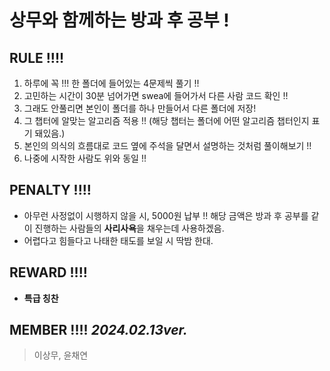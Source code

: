 # 상무와 함께하는 방과 후 공부 !

## RULE !!!!
1. 하루에 꼭 !!! 한 폴더에 들어있는 4문제씩 풀기 !!
2. 고민하는 시간이 30분 넘어가면 swea에 들어가서 다른 사람 코드 확인 !!
3. 그래도 안풀리면 본인이 폴더를 하나 만들어서 다른 폴더에 저장!
4. 그 챕터에 알맞는 알고리즘 적용 !! (해당 챕터는 폴더에 어떤 알고리즘 챕터인지 표기 돼있음.)
5. 본인의 의식의 흐름대로 코드 옆에 주석을 달면서 설명하는 것처럼 풀이해보기 !!
6. 나중에 시작한 사람도 위와 동일 !!

## PENALTY !!!!
- 아무런 사정없이 시행하지 않을 시, 5000원 납부 !! 해당 금액은 방과 후 공부를 같이 진행하는 사람들의 **사리사욕**을 채우는데 사용하겠음.
- 어렵다고 힘들다고 나태한 태도를 보일 시 딱밤 한대.

## REWARD !!!!
- **특급 칭찬**

## MEMBER !!!!  *2024.02.13ver.*
> 이상무, 윤채연
